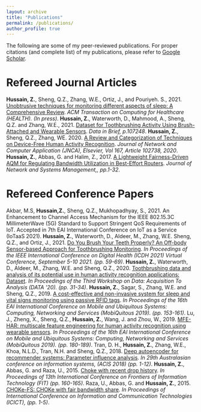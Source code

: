 ```yaml
---
layout: archive
title: "Publications"
permalink: /publications/
author_profile: true
---
```


The following are some of my peer-reviewed publications. For proper citations (and complete list) of my publications, please refer to [Google Scholar](https://scholar.google.com.au/citations?user=h1hEBrEAAAAJ&hl=en&oi=ao).

Refereed Journal Articles
======

**Hussain, Z.**, Sheng, Q.Z., Zhang, W.E., Ortiz, J., and Pouriyeh. S., 2021. [Unobtrusive techniques for monitoring different aspects of sleep: A Comprehensive Review](https://arxiv.org/abs/2104.12964). <i> ACM Transaction on Computing for Healthcare (HEALTH). (In press)</i>.
**Hussain, Z.**, Waterworth, D., Mahmood, A., Sheng, Q.Z. and Zhang, W.E., 2021. [Dataset for Toothbrushing Activity Using Brush-Attached and Wearable Sensors](https://www.sciencedirect.com/science/article/pii/S2352340921005321).<i> Data in Brief, p.107248</i>.
**Hussain, Z.**, Sheng, Q.Z., Zhang, WE. 2020. [A Review and Categorization of Techniques on Device-Free Human Activity Recognition](https://www.sciencedirect.com/science/article/abs/pii/S1084804520302125). <i>Journal of Network and Computer Application (JNCA), Elsevier, Vol 167, Article 102738, 2020</i>.
**Hussain, Z.**, Abbas, G. and Halim, Z., 2017. [A Lightweight Fairness-Driven AQM for Regulating Bandwidth Utilization in Best-Effort Routers](https://link.springer.com/article/10.1007/s10922-017-9427-y). <i>Journal of Network and Systems Management,, pp.1-32</i>.

Refereed Conference Papers
======
Akbar, M.S, **Hussain,Z.**, Sheng, Q.Z., Mukhopadhyay, S., 2021. An Enhancement to Channel Access Mechanism for the IEEE 802.15.3C MillimeterWave (5G) Standard to Support Stringent QoS Requirements of IoT. Accepted in 7th EAI International Conference on IoT as a Service (IoTaaS 2021).
**Hussain, Z.**, Waterworth, D., Aldeer, M., Zhang, W.E. Sheng, Q.Z., and Ortiz, J., 2021. [Do You Brush Your Teeth Properly? An Off-body Sensor-based Approach for Toothbrushing Monitoring](https://ieeexplore.ieee.org/abstract/document/9581205). <i>In Proceedings of the IEEE International Conference on Digital Health (ICDH 2021) Virtual Conference, September 5-10 2021. (pp. 59-69)</i>.
**Hussain, Z.**, Waterworth, D., Aldeer, M., Zhang, W.E. and Sheng, Q.Z., 2020. [Toothbrushing data and analysis of its potential use in human activity recognition applications: Dataset](https://dl.acm.org/doi/abs/10.1145/3419016.3431489). <i>In Proceedings of the Third Workshop on Data: Acquisition To Analysis (DATA '20). (pp. 31-34)</i>.
**Hussain, Z.**, Sagar, S., Zhang, W.E. and Sheng, Q.Z., 2019. [A cost-effective and non-invasive system for sleep and vital signs monitoring using passive RFID tags](https://dl.acm.org/doi/abs/10.1145/3360774.3360797). <i>In Proceedings of the 16th EAI International Conference on Mobile and Ubiquitous Systems: Computing, Networking and Services (MobiQuitous 2019). (pp. 153-161)</i>.
Lu, J., Zheng, X., Sheng, Q.Z., **Hussain, Z.**, Wang, J. and Zhou, W., 2019. [MFE-HAR: multiscale feature engineering for human activity recognition using wearable sensors](https://dl.acm.org/doi/abs/10.1145/3360774.3360787).<i> In Proceedings of the 16th EAI International Conference on Mobile and Ubiquitous Systems: Computing, Networking and Services (MobiQuitous 2019). (pp. 180-189)</i>.
Tran, D. H., **Hussain, Z.**, Zhang, W.E., Khoa, N.L.D., Tran, N.H. and Sheng, Q.Z., 2018. [Deep autoencoder for recommender systems: Parameter influence analysis](https://aisel.aisnet.org/acis2018/66/).<i> In 29th Australasian conference on information systems, (ACIS 2018) (pp. 1-12)</i>. 
**Hussain, Z.**, Abbas, G. and Raza, U., 2015. [Choke with recent drop history](https://ieeexplore.ieee.org/abstract/document/7420994).<i> In Proceedings of 13th International Conference on Frontiers of Information Technology (FIT) (pp. 160-165)</i>.
Raza, U., Abbas, G. and **Hussain, Z.**, 2015. [CHOKe-FS: CHOKe with fair bandwidth share](https://ieeexplore.ieee.org/abstract/document/7469597). <i>In Proceedings of International Conference on Information and Communication Technologies (ICICT), (pp. 1-5)</i>.
